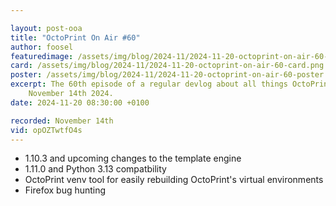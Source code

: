 ```yaml
---

layout: post-ooa
title: "OctoPrint On Air #60"
author: foosel
featuredimage: /assets/img/blog/2024-11/2024-11-20-octoprint-on-air-60-card.png
card: /assets/img/blog/2024-11/2024-11-20-octoprint-on-air-60-card.png
poster: /assets/img/blog/2024-11/2024-11-20-octoprint-on-air-60-poster.png
excerpt: The 60th episode of a regular devlog about all things OctoPrint which was recorded on 
    November 14th 2024.
date: 2024-11-20 08:30:00 +0100

recorded: November 14th
vid: opOZTwtfO4s
---
```


- 1.10.3 and upcoming changes to the template engine
- 1.11.0 and Python 3.13 compatbility
- OctoPrint venv tool for easily rebuilding OctoPrint's virtual environments
- Firefox bug hunting
